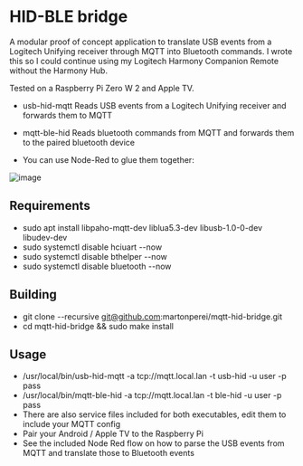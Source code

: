 # HID-BLE bridge

A modular proof of concept application to translate USB events from a Logitech Unifying receiver through MQTT into Bluetooth commands.
I wrote this so I could continue using my Logitech Harmony Companion Remote without the Harmony Hub.

Tested on a Raspberry Pi Zero W 2 and Apple TV.

* usb-hid-mqtt Reads USB events from a Logitech Unifying receiver and forwards them to MQTT
* mqtt-ble-hid Reads bluetooth commands from MQTT and forwards them to the paired bluetooth device

* You can use Node-Red to glue them together:

![image](https://user-images.githubusercontent.com/5266196/148202704-e7b82faa-992b-4278-a1b8-732a190a7fa6.png)

## Requirements

* sudo apt install libpaho-mqtt-dev liblua5.3-dev libusb-1.0-0-dev libudev-dev
* sudo systemctl disable hciuart --now
* sudo systemctl disable bthelper --now
* sudo systemctl disable bluetooth --now

## Building

* git clone --recursive git@github.com:martonperei/mqtt-hid-bridge.git
* cd mqtt-hid-bridge && sudo make install

## Usage

* /usr/local/bin/usb-hid-mqtt -a tcp://mqtt.local.lan -t usb-hid -u user -p pass
* /usr/local/bin/mqtt-ble-hid -a tcp://mqtt.local.lan -t ble-hid -u user -p pass
* There are also service files included for both executables, edit them to include your MQTT config
* Pair your Android / Apple TV to the Raspberry Pi
* See the included Node Red flow on how to parse the USB events from MQTT and translate those to Bluetooth events
